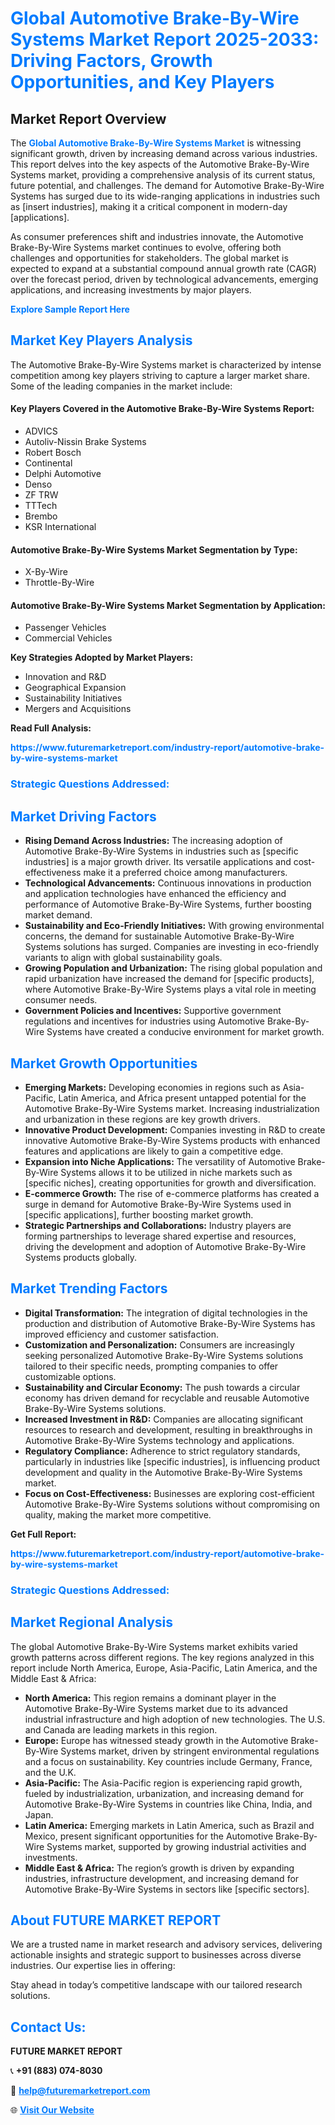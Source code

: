 <h1 style="color: #007BFF;">Global Automotive Brake-By-Wire Systems Market Report 2025-2033: Driving Factors, Growth Opportunities, and Key Players</h1>

<section id="overview">
<h2>Market Report Overview</h2>
<p>The <a href="https://www.futuremarketreport.com/industry-report/automotive-brake-by-wire-systems-market" style="color: #007BFF; text-decoration: none;"><strong>Global Automotive Brake-By-Wire Systems Market</strong></a> is witnessing significant growth, driven by increasing demand across various industries. This report delves into the key aspects of the Automotive Brake-By-Wire Systems market, providing a comprehensive analysis of its current status, future potential, and challenges. The demand for Automotive Brake-By-Wire Systems has surged due to its wide-ranging applications in industries such as [insert industries], making it a critical component in modern-day [applications].</p>
<p>As consumer preferences shift and industries innovate, the Automotive Brake-By-Wire Systems market continues to evolve, offering both challenges and opportunities for stakeholders. The global market is expected to expand at a substantial compound annual growth rate (CAGR) over the forecast period, driven by technological advancements, emerging applications, and increasing investments by major players.</p>
</section>

<section id="overview">
<p><a href="https://www.futuremarketreport.com/request-sample/reportId=41270" style="color: #007BFF; text-decoration: none;"><strong>Explore Sample Report Here</strong></a></p>
</section>

<section id="key-players">
<h2 style="color: #007BFF;">Market Key Players Analysis</h2>
<p>The Automotive Brake-By-Wire Systems market is characterized by intense competition among key players striving to capture a larger market share. Some of the leading companies in the market include:</p>
<h4>Key Players Covered in the Automotive Brake-By-Wire Systems Report:</h4>
<ul><li>ADVICS</li><li>Autoliv-Nissin Brake Systems</li><li>Robert Bosch</li><li>Continental</li><li>Delphi Automotive</li><li>Denso</li><li>ZF TRW</li><li>TTTech</li><li>Brembo</li><li>KSR International</li></ul>
<h4>Automotive Brake-By-Wire Systems Market Segmentation by Type:</h4>
<ul><li>X-By-Wire</li><li>Throttle-By-Wire</li></ul>

<h4>Automotive Brake-By-Wire Systems Market Segmentation by Application:</h4>
<ul><li>Passenger Vehicles</li><li>Commercial Vehicles</li></ul>
<p><strong>Key Strategies Adopted by Market Players:</strong></p>
<ul>
<li>Innovation and R&D</li>
<li>Geographical Expansion</li>
<li>Sustainability Initiatives</li>
<li>Mergers and Acquisitions</li>
</ul>
</section>

<section>
<p><strong>Read Full Analysis: </strong></p><a href="https://www.futuremarketreport.com/industry-report/automotive-brake-by-wire-systems-market" style="color: #007BFF; text-decoration: none;"><strong>https://www.futuremarketreport.com/industry-report/automotive-brake-by-wire-systems-market</strong></a>
<h3 style="color: #007BFF;">Strategic Questions Addressed:</h3>
</section>

<section id="driving-factors">
<h2 style="color: #007BFF;">Market Driving Factors</h2>
<ul>
<li><strong>Rising Demand Across Industries:</strong> The increasing adoption of Automotive Brake-By-Wire Systems in industries such as [specific industries] is a major growth driver. Its versatile applications and cost-effectiveness make it a preferred choice among manufacturers.</li>
<li><strong>Technological Advancements:</strong> Continuous innovations in production and application technologies have enhanced the efficiency and performance of Automotive Brake-By-Wire Systems, further boosting market demand.</li>
<li><strong>Sustainability and Eco-Friendly Initiatives:</strong> With growing environmental concerns, the demand for sustainable Automotive Brake-By-Wire Systems solutions has surged. Companies are investing in eco-friendly variants to align with global sustainability goals.</li>
<li><strong>Growing Population and Urbanization:</strong> The rising global population and rapid urbanization have increased the demand for [specific products], where Automotive Brake-By-Wire Systems plays a vital role in meeting consumer needs.</li>
<li><strong>Government Policies and Incentives:</strong> Supportive government regulations and incentives for industries using Automotive Brake-By-Wire Systems have created a conducive environment for market growth.</li>
</ul>
</section>

<section id="growth-opportunities">
<h2 style="color: #007BFF;">Market Growth Opportunities</h2>
<ul>
<li><strong>Emerging Markets:</strong> Developing economies in regions such as Asia-Pacific, Latin America, and Africa present untapped potential for the Automotive Brake-By-Wire Systems market. Increasing industrialization and urbanization in these regions are key growth drivers.</li>
<li><strong>Innovative Product Development:</strong> Companies investing in R&D to create innovative Automotive Brake-By-Wire Systems products with enhanced features and applications are likely to gain a competitive edge.</li>
<li><strong>Expansion into Niche Applications:</strong> The versatility of Automotive Brake-By-Wire Systems allows it to be utilized in niche markets such as [specific niches], creating opportunities for growth and diversification.</li>
<li><strong>E-commerce Growth:</strong> The rise of e-commerce platforms has created a surge in demand for Automotive Brake-By-Wire Systems used in [specific applications], further boosting market growth.</li>
<li><strong>Strategic Partnerships and Collaborations:</strong> Industry players are forming partnerships to leverage shared expertise and resources, driving the development and adoption of Automotive Brake-By-Wire Systems products globally.</li>
</ul>
</section>

<section id="trending-factors">
<h2 style="color: #007BFF;">Market Trending Factors</h2>
<ul>
<li><strong>Digital Transformation:</strong> The integration of digital technologies in the production and distribution of Automotive Brake-By-Wire Systems has improved efficiency and customer satisfaction.</li>
<li><strong>Customization and Personalization:</strong> Consumers are increasingly seeking personalized Automotive Brake-By-Wire Systems solutions tailored to their specific needs, prompting companies to offer customizable options.</li>
<li><strong>Sustainability and Circular Economy:</strong> The push towards a circular economy has driven demand for recyclable and reusable Automotive Brake-By-Wire Systems solutions.</li>
<li><strong>Increased Investment in R&D:</strong> Companies are allocating significant resources to research and development, resulting in breakthroughs in Automotive Brake-By-Wire Systems technology and applications.</li>
<li><strong>Regulatory Compliance:</strong> Adherence to strict regulatory standards, particularly in industries like [specific industries], is influencing product development and quality in the Automotive Brake-By-Wire Systems market.</li>
<li><strong>Focus on Cost-Effectiveness:</strong> Businesses are exploring cost-efficient Automotive Brake-By-Wire Systems solutions without compromising on quality, making the market more competitive.</li>
</ul>
</section>

<section>
<p><strong>Get Full Report: </strong></p><a href="https://www.futuremarketreport.com/industry-report/automotive-brake-by-wire-systems-market" style="color: #007BFF; text-decoration: none;"><strong>https://www.futuremarketreport.com/industry-report/automotive-brake-by-wire-systems-market</strong></a>
<h3 style="color: #007BFF;">Strategic Questions Addressed:</h3>
</section>


<section id="regional-analysis">
<h2 style="color: #007BFF;">Market Regional Analysis</h2>
<p>The global Automotive Brake-By-Wire Systems market exhibits varied growth patterns across different regions. The key regions analyzed in this report include North America, Europe, Asia-Pacific, Latin America, and the Middle East & Africa:</p>
<ul>
<li><strong>North America:</strong> This region remains a dominant player in the Automotive Brake-By-Wire Systems market due to its advanced industrial infrastructure and high adoption of new technologies. The U.S. and Canada are leading markets in this region.</li>
<li><strong>Europe:</strong> Europe has witnessed steady growth in the Automotive Brake-By-Wire Systems market, driven by stringent environmental regulations and a focus on sustainability. Key countries include Germany, France, and the U.K.</li>
<li><strong>Asia-Pacific:</strong> The Asia-Pacific region is experiencing rapid growth, fueled by industrialization, urbanization, and increasing demand for Automotive Brake-By-Wire Systems in countries like China, India, and Japan.</li>
<li><strong>Latin America:</strong> Emerging markets in Latin America, such as Brazil and Mexico, present significant opportunities for the Automotive Brake-By-Wire Systems market, supported by growing industrial activities and investments.</li>
<li><strong>Middle East & Africa:</strong> The region’s growth is driven by expanding industries, infrastructure development, and increasing demand for Automotive Brake-By-Wire Systems in sectors like [specific sectors].</li>
</ul>
</section>

<footer>
<h2 style="color: #007BFF;">About FUTURE MARKET REPORT</h2>
<p>We are a trusted name in market research and advisory services, delivering actionable insights and strategic support to businesses across diverse industries. Our expertise lies in offering:</p>

<p>Stay ahead in today’s competitive landscape with our tailored research solutions.</p>

<h2 style="color: #007BFF;">Contact Us:</h2>
<p><strong>FUTURE MARKET REPORT</strong></p>
<p>📞 <strong>+91 (883) 074-8030</strong></p>
<p>📧 <strong><a href="mailto:help@futuremarketreport.com" style="color: #007BFF;">help@futuremarketreport.com</a></strong></p>
<p>🌐 <strong><a href="https://www.futuremarketreport.com/" style="color: #007BFF;">Visit Our Website</a></strong></p>
</footer>